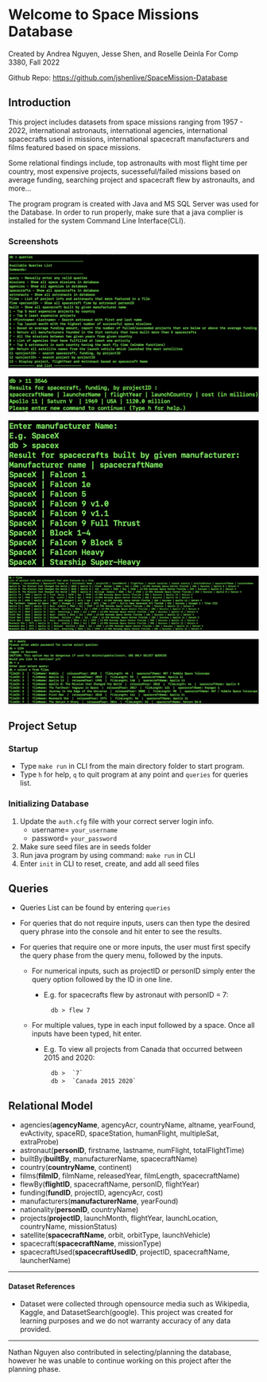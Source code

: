 # Welcome to Space Missions Database

Created by Andrea Nguyen, Jesse Shen, and Roselle Deinla
For Comp 3380, Fall 2022

Github Repo: https://github.com/jshenlive/SpaceMission-Database


## Introduction


This project includes datasets from space missions ranging from 1957 - 2022, international astronauts, international agencies, international spacecrafts used in missions, international spacecraft manufacturers and films featured based on space missions. 

Some relational findings include, top astronaults with most flight time per country, most expensive projects, sucesseful/failed missions based on average funding, searching project and spacecraft flew by astronaults, and more...

The program program is created with Java and MS SQL Server was used for the Database.
In order to run properly, make sure that a java complier is installed for the system Command Line Interface(CLI).

### Screenshots
!["screenshot on Queries List"](https://github.com/jshenlive/SpaceMission-Database/blob/main/screenshots/queriesList.jpg)

!["screenshot on Query 11"](https://github.com/jshenlive/SpaceMission-Database/blob/main/screenshots/query11.jpg)

!["screenshot on Query built"](https://github.com/jshenlive/SpaceMission-Database/blob/main/screenshots/built.jpg)

!["screenshot on Query films"](https://github.com/jshenlive/SpaceMission-Database/blob/main/screenshots/films.jpg)

!["screenshot on custom Query"](https://github.com/jshenlive/SpaceMission-Database/blob/main/screenshots/customQuery.jpg)



## Project Setup


### Startup
* Type `make run` in CLI from the main directory folder to start program.
* Type `h` for help, `q` to quit program at any point and `queries` for queries list.

### Initializing Database
1. Update the `auth.cfg` file with your correct server login info.
   - username= `your_username`
   - password= `your_password` 
2. Make sure seed files are in seeds folder
3. Run java program by using command: `make run` in CLI
4. Enter `init` in CLI to reset, create, and add all seed files


## Queries


* Queries List can be found by entering `queries`

* For queries that do not require inputs, users can then type the desired query phrase into the console and hit enter to see the results.

* For queries that require one or more inputs, the user must first specify the query phase from the query menu, followed by the inputs. 
  * For numerical inputs, such as projectID or personID simply enter the query option followed by the ID in one line.
    * E.g. for spacecrafts flew by astronaut with personID = 7:

            db > flew 7

  * For multiple values, type in each input followed by a space. Once all inputs have been typed, hit enter.
    * E.g. To view all projects from Canada that occurred between 2015 and 2020:

            db >  `7`
            db >  `Canada 2015 2020`


## Relational Model


-	agencies(**agencyName**, agencyAcr, countryName, altname, yearFound, evActivity, spaceRD, spaceStation, humanFlight, multipleSat, extraProbe)
-	astronaut(**personID**, firstname, lastname, numFlight, totalFlightTime)
-	builtBy(**builtBy**, manufacturerName, spacecraftName)
-	country(**countryName**, continent)
-	films(**filmID**, filmName, releasedYear, filmLength, spacecraftName)
-	flewBy(**flightID**, spacecraftName, personID, flightYear)
-	funding(**fundID**, projectID, agencyAcr, cost)
-	manufacturers(**manufacturerName**, yearFound)
-	nationality(**personID**, countryName)
-	projects(**projectID**, launchMonth, flightYear, launchLocation, countryName, missionStatus)
-	satellite(**spacecraftName**, orbit, orbitType, launchVehicle)
-	spacecraft(**spacecraftName**, missionType)
-	spacecraftUsed(**spacecraftUsedID**, projectID, spacecraftName, launcherName)


--------------
#### Dataset References
- Dataset were collected through opensource media such as Wikipedia, Kaggle, and DatasetSearch(google). This project was created for learning purposes and we do not warranty accuracy of any data provided.
-------
Nathan Nguyen also contributed in selecting/planning the database, however he was unable to continue working on this project after the planning phase. 
